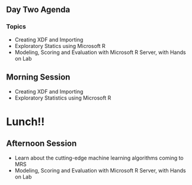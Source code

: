 
## Day Two Agenda

### Topics

* Creating XDF and Importing
* Exploratory Statics using Microsoft R
* Modeling, Scoring and Evaluation with Microsoft R Server, with Hands on Lab

##  Morning Session

* Creating XDF and Importing
* Exploratory Statistics using Microsoft R

# Lunch!!

## Afternoon Session

* Learn about the cutting-edge machine learning algorithms coming to MRS
* Modeling, Scoring and Evaluation with Microsoft R Server, with Hands on Lab
